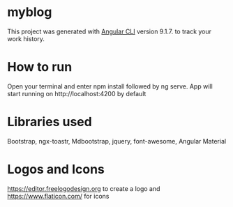 # myblog

This project was generated with [Angular CLI](https://github.com/angular/angular-cli) version 9.1.7. to track your work history.

# How to run

Open your terminal and enter npm install followed by ng serve. App will start running on http://localhost:4200 by default

# Libraries used

Bootstrap, ngx-toastr, Mdbootstrap, jquery, font-awesome, Angular Material

# Logos and Icons

https://editor.freelogodesign.org to create a logo and https://www.flaticon.com/ for icons
